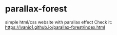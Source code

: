# parallax-forest
simple html/css website with parallax effect
Check it: https://ivanio1.github.io/parallax-forest/index.html
